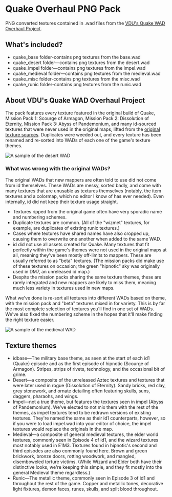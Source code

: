 # Quake Overhaul PNG Pack

PNG converted textures contained in .wad files from the [VDU's Quake WAD Overhaul Project](https://valvedev.info/tools/quake-wad-overhaul-project/).

## What's included?

- quake_base folder-contains png textures from the base.wad
- quake_desert folder—contains png textures from the desert.wad
- quake_impel folder—contains png textures from the impel.wad
- quake_medieval folder—contains png textures from the medieval.wad
- quake_misc folder-contains png textures from the misc.wad
- quake_runic folder-contains png textures from the runic.wad

## About VDU's Quake WAD Overhaul Project

The pack features every texture featured in the original build of Quake, Mission Pack 1: Scourge of Armagon, Mission Pack 2: Dissolution of Eternity, Mission Pack 3: Abyss of Pandemonium, and many id-sourced textures that were never used in the original maps, lifted from the [original texture sources](https://valvedev.info/tools/quake-wad-overhaul-project/city5_source.png). Duplicates were weeded out, and every texture has been renamed and re-sorted into WADs of each one of the game's texture themes.

![A sample of the desert WAD](https://github.com/user-attachments/assets/ce1b2e57-408a-47d9-8306-6b4d3ad0c6e8)

### What was wrong with the original WADs?

The original WADs that new mappers are often told to use did not come from id themselves. These WADs are messy, sorted badly, and come with many textures that are unusable as textures themselves (notably, the item textures and a colormap, which no editor I know of has ever needed). Even internally, id did not keep their texture usage straight.

- Textures ripped from the original game often have very sporadic name and numbering schemes.
- Duplicate textures are common. (All of the "wizmet" textures, for example, are duplicates of existing runic textures.)
- Cases where textures have shared names have also cropped up, causing them to overwrite one another when added to the same WAD.
- id did not use all assets created for Quake. Many textures that fit perfectly within the game's themes were not used in the original maps at all, meaning they've been mostly off-limits to mappers. These are usually referred to as "beta" textures. (The mission packs did make use of these textures on occasion; the green "hipnotic" sky was originally used in DM7, an unreleased id map.)
- Despite the mission packs sharing the same texture themes, these are rarely integrated and new mappers are likely to miss them, meaning much less variety in textures used in new maps.

What we've done is re-sort all textures into different WADs based on theme, with the mission pack and "beta" textures mixed in for variety. This is by far the most complete selection of textures you'll find in one set of WADs. We've also fixed the numbering scheme in the hopes that it'll make finding the right texture easier.

![A sample of the medieval WAD](https://github.com/user-attachments/assets/c2239c91-15b6-4e2e-a779-d433003f75b3)

## Texture themes
- idbase—The military base theme, as seen at the start of each id1 (Quake) episode and as the first episode of hipnotic (Scourge of Armagon). Stripes, strips of rivets, technology, and the occasional bit of grime.
- Desert—a composite of the unreleased Aztec textures and textures that were later used in rogue (Dissolution of Eternity). Sandy bricks, red clay, grey stonework, and ornate detailing often featuring skulls, suns, daggers, pharaohs, and wings.
- Impel—not a true theme, but features the textures seen in impel (Abyss of Pandemonium). We've elected to not mix them with the rest of the themes, as impel textures tend to be redrawn versions of existing textures. They're named the same as their id1 counterparts, however, so if you were to load impel.wad into your editor of choice, the impel textures would replace the originals in the map.
- Medieval—a composite of general medieval textures, the elder world textures, commonly seen in Episode 4 of id1, and the wizard textures most notably used in E1M3. Textures found in hipnotic's second and third episodes are also commonly found here. Brown and green brickwork, bronze doors, rotting woodwork, and mangled, disemboweled torture victims. (While Wizard and Elder both have their distinctive looks, we're keeping this simple, and they fit mostly into the general Medieval theme regardless.)
- Runic—The metallic theme, commonly seen in Episode 3 of id1 and throughout the rest of the game. Copper and metallic tones, decorative light fixtures, demon faces, runes, skulls, and spilt blood throughout.
